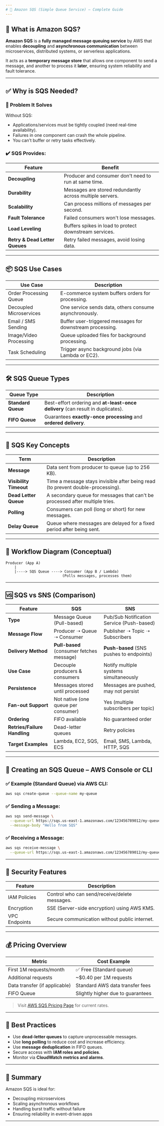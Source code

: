 ```yaml
---
# 📄 Amazon SQS (Simple Queue Service) — Complete Guide
---
```


## 🧾 What is Amazon SQS?

**Amazon SQS** is a **fully managed message queuing service** by AWS that enables **decoupling** and **asynchronous communication** between microservices, distributed systems, or serverless applications.

It acts as a **temporary message store** that allows one component to send a message, and another to process it **later**, ensuring system reliability and fault tolerance.

---

## ✅ Why is SQS Needed?

### 🔄 Problem It Solves

Without SQS:

- Applications/services must be tightly coupled (need real-time availability).
- Failures in one component can crash the whole pipeline.
- You can’t buffer or retry tasks effectively.

### ✔️ SQS Provides:

| Feature                        | Benefit                                                  |
| ------------------------------ | -------------------------------------------------------- |
| **Decoupling**                 | Producer and consumer don't need to run at same time.    |
| **Durability**                 | Messages are stored redundantly across multiple servers. |
| **Scalability**                | Can process millions of messages per second.             |
| **Fault Tolerance**            | Failed consumers won't lose messages.                    |
| **Load Leveling**              | Buffers spikes in load to protect downstream services.   |
| **Retry & Dead Letter Queues** | Retry failed messages, avoid losing data.                |

---

## 📦 SQS Use Cases

| Use Case                | Description                                               |
| ----------------------- | --------------------------------------------------------- |
| Order Processing Queue  | E-commerce system buffers orders for processing.          |
| Decoupled Microservices | One service sends data, others consume asynchronously.    |
| Email / SMS Sending     | Buffer user-triggered messages for downstream processing. |
| Image/Video Processing  | Queue uploaded files for background processing.           |
| Task Scheduling         | Trigger async background jobs (via Lambda or EC2).        |

---

## 🛠️ SQS Queue Types

| Queue Type         | Description                                                                     |
| ------------------ | ------------------------------------------------------------------------------- |
| **Standard Queue** | Best-effort ordering and **at-least-once delivery** (can result in duplicates). |
| **FIFO Queue**     | Guarantees **exactly-once processing** and **ordered delivery**.                |

---

## 🧪 SQS Key Concepts

| Term                   | Description                                                                     |
| ---------------------- | ------------------------------------------------------------------------------- |
| **Message**            | Data sent from producer to queue (up to 256 KB).                                |
| **Visibility Timeout** | Time a message stays invisible after being read (to prevent double-processing). |
| **Dead Letter Queue**  | A secondary queue for messages that can't be processed after multiple tries.    |
| **Polling**            | Consumers can poll (long or short) for new messages.                            |
| **Delay Queue**        | Queue where messages are delayed for a fixed period after being sent.           |

---

## 🔁 Workflow Diagram (Conceptual)

```
Producer (App A)
    |
    |----> SQS Queue ----> Consumer (App B / Lambda)
                          (Polls messages, processes them)
```

---

## 🆚 SQS vs SNS (Comparison)

| Feature                      | **SQS**                                   | **SNS**                                   |
| ---------------------------- | ----------------------------------------- | ----------------------------------------- |
| **Type**                     | Message Queue (Pull-based)                | Pub/Sub Notification Service (Push-based) |
| **Message Flow**             | Producer ➝ Queue ➝ Consumer               | Publisher ➝ Topic ➝ Subscribers           |
| **Delivery Method**          | **Pull-based** (consumer fetches message) | **Push-based** (SNS pushes to endpoints)  |
| **Use Case**                 | Decouple producers & consumers            | Notify multiple systems simultaneously    |
| **Persistence**              | Messages stored until processed           | Messages are pushed, may not persist      |
| **Fan-out Support**          | Not native (one queue per consumer)       | Yes (multiple subscribers per topic)      |
| **Ordering**                 | FIFO available                            | No guaranteed order                       |
| **Retries/Failure Handling** | Dead-letter queues                        | Retry policies                            |
| **Target Examples**          | Lambda, EC2, SQS, ECS                     | Email, SMS, Lambda, HTTP, SQS             |

---

## 🔧 Creating an SQS Queue – AWS Console or CLI

### ✅ Example (Standard Queue) via AWS CLI:

```bash
aws sqs create-queue --queue-name my-queue
```

### ✅ Sending a Message:

```bash
aws sqs send-message \
  --queue-url https://sqs.us-east-1.amazonaws.com/123456789012/my-queue \
  --message-body "Hello from SQS"
```

### ✅ Receiving a Message:

```bash
aws sqs receive-message \
  --queue-url https://sqs.us-east-1.amazonaws.com/123456789012/my-queue
```

---

## 🔐 Security Features

| Feature       | Description                                   |
| ------------- | --------------------------------------------- |
| IAM Policies  | Control who can send/receive/delete messages. |
| Encryption    | SSE (Server-side encryption) using AWS KMS.   |
| VPC Endpoints | Secure communication without public internet. |

---

## 💰 Pricing Overview

| Metric                        | Cost Example                      |
| ----------------------------- | --------------------------------- |
| First 1M requests/month       | ✅ Free (Standard queue)          |
| Additional requests           | \~\$0.40 per 1M requests          |
| Data transfer (if applicable) | Standard AWS data transfer fees   |
| FIFO Queue                    | Slightly higher due to guarantees |

> Visit [AWS SQS Pricing Page](https://aws.amazon.com/sqs/pricing/) for current rates.

---

## 📌 Best Practices

- Use **dead-letter queues** to capture unprocessable messages.
- Use **long polling** to reduce cost and increase efficiency.
- Use **message deduplication** in FIFO queues.
- Secure access with **IAM roles and policies**.
- Monitor via **CloudWatch metrics and alarms**.

---

## 📘 Summary

Amazon SQS is ideal for:

- Decoupling microservices
- Scaling asynchronous workflows
- Handling burst traffic without failure
- Ensuring reliability in event-driven apps

---
